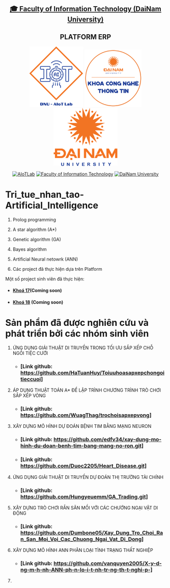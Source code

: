 <h2 align="center">
    <a href="https://dainam.edu.vn/vi/khoa-cong-nghe-thong-tin">
    🎓 Faculty of Information Technology (DaiNam University)
    </a>
</h2>
<h2 align="center">
    PLATFORM ERP
</h2>
<div align="center">
    <p align="center">
        <img src="docs/logo/aiotlab_logo.png" alt="AIoTLab Logo" width="170"/>
        <img src="docs/logo/fitdnu_logo.png" alt="AIoTLab Logo" width="180"/>
        <img src="docs/logo/dnu_logo.png" alt="DaiNam University Logo" width="200"/>
    </p>

[![AIoTLab](https://img.shields.io/badge/AIoTLab-green?style=for-the-badge)](https://www.facebook.com/DNUAIoTLab)
[![Faculty of Information Technology](https://img.shields.io/badge/Faculty%20of%20Information%20Technology-blue?style=for-the-badge)](https://dainam.edu.vn/vi/khoa-cong-nghe-thong-tin)
[![DaiNam University](https://img.shields.io/badge/DaiNam%20University-orange?style=for-the-badge)](https://dainam.edu.vn)

</div>

# Tri_tue_nhan_tao-Artificial_Intelligence
 1. Prolog programming
 2. A star algorithm (A*)
 3. Genetic algorithm (GA)
 4. Bayes algorithm
 5. Artificial Neural netowrk (ANN)

3. Các project đã thực hiện dựa trên Platform

Một số project sinh viên đã thực hiện:
- #### [Khoá 17]()(Coming soon)
- #### [Khoá 18]() (Coming soon)

# Sản phẩm đã được nghiên cứu và phát triển bởi các nhóm sinh viên
 1. ỨNG DỤNG GIẢI THUẬT DI TRUYỀN TRONG TỐI ƯU SẮP XẾP CHỖ NGỒI TIỆC CƯỚI
    - ### [Link github: https://github.com/HaTuanHuy/Toiuuhoasapxepchongoitieccuoi]
 2. ÁP DỤNG THUẬT TOÁN A* ĐỂ LẬP TRÌNH CHƯƠNG TRÌNH TRÒ CHƠI SẮP XẾP VÒNG
    - ### [Link github: https://github.com/WuagThag/trochoisapxepvong]
 3. XÂY DỰNG MÔ HÌNH DỰ ĐOÁN BỆNH TIM BẰNG MẠNG NEURON
    - ### [Link github: https://github.com/edfv34/xay-dung-mo-hinh-du-doan-benh-tim-bang-mang-no-ron.git]
    - ### [Link github: https://github.com/Duoc2205/Heart_Disease.git]
 4. ỨNG DỤNG GIẢI THUẬT DI TRUYỀN DỰ ĐOÁN THỊ TRƯỜNG TÀI CHÍNH
    - ### [Link github: https://github.com/Hungyeuemm/GA_Trading.git]
 5. XÂY DỰNG TRÒ CHƠI RẮN SĂN MỒI VỚI CÁC CHƯỚNG NGẠI VẬT DI ĐỘNG
    - ### [Link github: https://github.com/Dumbone05/Xay_Dung_Tro_Choi_Ran_San_Moi_Voi_Cac_Chuong_Ngai_Vat_Di_Dong]
 6. XÂY DỰNG MÔ HÌNH ANN PHÂN LOẠI TÌNH TRẠNG THẤT NGHIỆP
    - ### [Link github: https://github.com/vanquyen2005/X-y-d-ng-m-h-nh-ANN-ph-n-lo-i-t-nh-tr-ng-th-t-nghi-p-]
 7. 